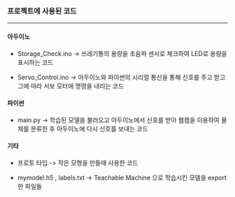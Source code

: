 ### 프로젝트에 사용된 코드

<hr>

#### 아두이노

- Storage_Check.ino -> 쓰레기통의 용량을 초음파 센서로 체크하여 LED로 용량을 표시하는 코드

- Servo_Control.ino -> 아두이노와 파이썬의 시리얼 통신을 통해 신호를 주고 받고 그에 따라 서보 모터에 명령을 내리는 코드

#### 파이썬 

- main.py -> 학습된 모델을 불러오고 아두이노에서 신호를 받아 웹캠을 이용하여 물체를 분류한 후 아두이노에 다시 신호를 보내는 코드


#### 기타 

- 프로토 타입 -> 작은 모형을 만들때 사용한 코드

- mymodel.h5 , labels.txt -> Teachable Machine 으로 학습시킨 모델을 export 한 파일들
